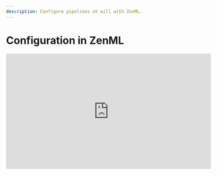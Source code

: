 ```yaml
---
description: Configure pipelines at will with ZenML.
---
```


# Configuration in ZenML

<iframe width="560" height="315" src="https://www.youtube.com/embed/hI-UNV7uoNI" title="YouTube video player" frameborder="0" allow="accelerometer; autoplay; clipboard-write; encrypted-media; gyroscope; picture-in-picture" allowfullscreen></iframe>